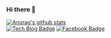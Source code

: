 ### Hi there 👋
[![Anurag's github stats](https://github-readme-stats.vercel.app/api?username=ChoiYoungHa)](https://github.com/anuraghazra/github-readme-stats)<br>
[![Tech Blog Badge](http://img.shields.io/badge/-Tech%20blog-black?style=flat-square&logo=github&link=https://weight-devlog.tistory.com/)](https://weight-devlog.tistory.com/)
 [![Facebook Badge](https://img.shields.io/badge/facebook-1877f2?style=flat-square&logo=facebook&logoColor=white&link=https://www.notion.so/a136c926a8294681b9e1675bcf591345)](https://www.notion.so/a136c926a8294681b9e1675bcf591345)



<!--
**ChoiYoungHa/ChoiYoungHa** is a ✨ _special_ ✨ repository because its `README.md` (this file) appears on your GitHub profile.

Here are some ideas to get you started:

- 🔭 I’m currently working on ...
- 🌱 I’m currently learning ...
- 👯 I’m looking to collaborate on ...
- 🤔 I’m looking for help with ...
- 💬 Ask me about ...
- 📫 How to reach me: ...
- 😄 Pronouns: ...
- ⚡ Fun fact: ...
-->
